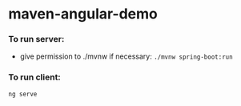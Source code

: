 # maven-angular-demo
### To run server:
- give permission to ./mvnw if necessary:
`./mvnw spring-boot:run`

### To run client:
`ng serve`